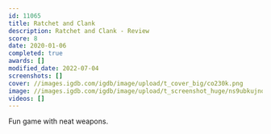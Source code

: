 ```yaml
---
id: 11065
title: Ratchet and Clank
description: Ratchet and Clank - Review
score: 8
date: 2020-01-06
completed: true
awards: []
modified_date: 2022-07-04
screenshots: []
cover: //images.igdb.com/igdb/image/upload/t_cover_big/co230k.png
image: //images.igdb.com/igdb/image/upload/t_screenshot_huge/ns9ubkujno3x3enquv5i.jpg
videos: []
---
```

Fun game with neat weapons.